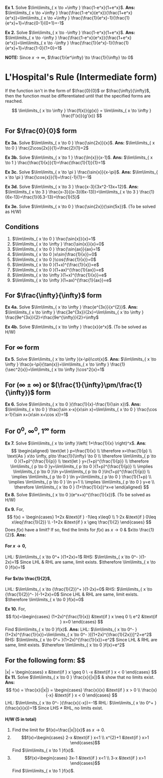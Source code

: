 **Ex 1.** Solve $\lim\limits_{ x \to +\infty } \frac{1-e^x}{1+e^x}$.
**Ans:** $\lim\limits_{ x \to +\infty } \frac{\frac{1-e^x}{e^x}}{\frac{1+e^x}{e^x}}=\lim\limits_{ x \to +\infty } \frac{\frac{1}{e^x}-1}{\frac{1}{e^x}+1}=\frac{0-1}{0+1}=-1$

**Ex 2.** Solve $\lim\limits_{ x \to -\infty } \frac{1-e^x}{1+e^x}$.
**Ans:** $\lim\limits_{ x \to -\infty } \frac{\frac{1-e^x}{e^x}}{\frac{1+e^x}{e^x}}=\lim\limits_{ x \to -\infty } \frac{\frac{1}{e^x}-1}{\frac{1}{e^x}+1}=\frac{1-0}{1+0}=1$

**NOTE:** Since $x \to \infty$, $\frac{1}{e^\infty} \to \frac{1}{\infty} \to 0$

# L'Hospital's Rule (Intermediate form)

If the function isn't in the form of $\frac{0}{0}$ or $\frac{\infty}{\infty}$, then the function must be differentiated until that the specified forms are reached.

$$
\lim\limits_{ x \to \infty } \frac{f(x)}{g(x)} = \lim\limits_{ x \to \infty } \frac{f'(x)}{g'(x)}
$$

## For $\frac{0}{0}$ form

**Ex 3a.** Solve $\lim\limits_{ x \to 0 } \frac{\sin{2x}}{x}$.
**Ans:** $\lim\limits_{ x \to 0 } \frac{2\cos{2x}}{1}=\frac{2}{1}=2$

**Ex 3b.** Solve $\lim\limits_{ x \to 1 } \frac{\ln{x}}{x-1}$.
**Ans:** $\lim\limits_{ x \to 1 } \frac{\frac{1}{x}}{1}=\frac{\frac{1}{1}}{1}=1$

**Ex 3c.** Solve $\lim\limits_{ x \to \pi } \frac{\sin{x}}{x-\pi}$.
**Ans:** $\lim\limits_{ x \to \pi } \frac{\cos{x}}{1}=\frac{-1}{1}=-1$

**Ex 3d.** Solve $\lim\limits_{ x \to 3 } \frac{x-3}{3x^2-13x+12}$.
**Ans:** $\lim\limits_{ x \to 3 } \frac{x-3}{(x-3)(6x-13)}=\lim\limits_{ x \to 3 } \frac{1}{6x-13}=\frac{1}{6.3-13}=\frac{1}{5}$

**Ex 3e.** Solve $\lim\limits_{ x \to 0 } \frac{\sin{2x}}{\sin{5x}}$. (To be solved as H/W)

## Conditions

1. $\lim\limits_{ x \to 0 } \frac{\sin{x}}{x}=1$
2. $\lim\limits_{ x \to \infty } \frac{\sin{x}}{x}=0$
3. $\lim\limits_{ x \to 0 } \frac{\sin{ax}}{ax}=1$
4. $\lim\limits_{ x \to 0 }x\sin{\frac{1}{x}}=0$
5. $\lim\limits_{ x \to 0 }\cos{\frac{1}{x}}=0$
6. $\lim\limits_{ x \to 0 }(1+x)^{\frac{1}{x}}=e$
7. $\lim\limits_{ x \to 0 }(1+ax)^{\frac{1}{ax}}=e$
8. $\lim\limits_{ x \to \infty }(1+x)^{\frac{1}{x}}=e$
9. $\lim\limits_{ x \to \infty }(1+ax)^{\frac{1}{ax}}=e$

## For $\frac{\infty}{\infty}$ form

**Ex 4a.** Solve $\lim\limits_{ x \to \infty } \frac{e^{3x}}{x^{2}}$.
**Ans:** $\lim\limits_{ x \to \infty } \frac{3e^{3x}}{2x}=\lim\limits_{ x \to \infty } \frac{9e^{3x}}{2}=\frac{9e^{\infty}}{2}=\infty$

**Ex 4b.** Solve $\lim\limits_{ x \to \infty } \frac{x}{e^x}$. (To be solved as H/W)

## For $\infty$ form

**Ex 5.** Solve $\lim\limits_{ x \to \infty }(x-\pi)\cot{x}$.
**Ans:** $\lim\limits_{ x \to \infty } \frac{x-\pi}{\tan{x}}=\lim\limits_{ x \to \infty } \frac{1}{\sec^2{x}}=\lim\limits_{ x \to \infty }\cos^2{x}=1$

## For $(\infty\pm\infty)$ or $(\frac{1}{\infty}\pm/\frac{1}{\infty})$ form

**Ex 6.** Solve $\lim\limits_{ x \to 0 }(\frac{1}{x}-\frac{1}{\sin x})$.
**Ans:** $\lim\limits_{ x \to 0 } \frac{\sin x-x}{x\sin x}=\lim\limits_{ x \to 0 } \frac{\cos x-1}{\sin x+(x\sin x+\cos x)}=1$

## For $0^0$, $\infty^0$, $1^{\infty}$ form

**Ex 7.** Solve $\lim\limits_{ x \to \infty }\left( 1+\frac{1}{x} \right)^x$.
**Ans**: $$ 
\begin{aligned}
	\text{let } p=\frac{1}{x} 
	\\
	\therefore x=\frac{1}{p} 
	\\
	\text{As }  x\to \infty, p\to \frac{1}{\infty} \to 0 
	\\
	\therefore \lim\limits_{ p \to 0 }(1+p)^{\frac{1}{p}} 
	\\
	\text{let } y=(1+p)^{\frac{1}{p}} 
	\\
	\therefore \lim\limits_{ p \to 0 }y=\lim\limits_{ p \to 0 }(1+p)^{\frac{1}{p}} 
	\\
	\implies \lim\limits_{ p \to 0 }\ln y=\lim\limits_{ p \to 0 }\ln(1+p)^{\frac{1}{p}} 
	\\
	\implies \lim\limits_{ p \to 0 } \ln y=\lim\limits_{ p \to 0 } \frac{1}{1+p}
	\\
	\implies \lim\limits_{ p \to 0 } \ln y=1
	\\
	\implies \lim\limits_{ p \to 0 } y=e
	\\
	\therefore \lim\limits_{ x \to 0 } (1+\frac{1}{x})^x=e
\end{aligned}
	$$
**Ex 8.** Solve $\lim\limits_{ x \to 0 }(e^x+x)^{\frac{1}{x}}$. (To be solved as H/W)

**Ex 9.** For, $$
f(x) = \begin{cases}
1+2x &\text{if } -1\leq x\leq0 \\
1-2x &\text{if } 0\leq x\leq{\frac{1}{2}} \\
-1+2x &\text{if } x \geq \frac{1}{2}
\end{cases}
$$
Does $f(x)$ have a limit? If so, find the limits for $f(x)$ as $x\to0$ & $x\to \frac{1}{2}$.
**Ans:**
#### For $x\to0$,
LHL: $\lim\limits_{ x \to 0^+ }(1+2x)=1$
RHS: $\lim\limits_{ x \to 0^- }(1-2x)=1$
Since LHL & RHL are same, limit exists.
$\therefore \lim\limits_{ x \to 0 }f(x)=1$
#### For $x\to \frac{1}{2}$,
LHL: $\lim\limits_{ x \to {\frac{1}{2}}^+ }(1-2x)=0$
RHS: $\lim\limits_{ x \to {\frac{1}{2}}^- }(-1+2x)=0$
Since LHL & RHL are same, limit exists.
$\therefore \lim\limits_{ x \to 0 }f(x)=0$

**Ex 10.** For, $$
f(x)=\begin{cases}
(1+2x)^{\frac{1}{x}} &\text{if } x \neq 0 \\
e^2 &\text{if } x=0
\end{cases}
$$
Find $\lim\limits_{ x \to 0 }f(x)$.
**Ans:** 
LHL: $\lim\limits_{ x \to 0^- }(1+2x)^{\frac{1}{x}}=\lim\limits_{ x \to 0^- }[(1+2x)^{\frac{1}{2x}}]^2=e^2$
RHS: $\lim\limits_{ x \to 0^+ }(1+2x)^{\frac{1}{x}}=e^2$
Since LHL & RHL are same, limit exists.
$\therefore \lim\limits_{ x \to 0 }f(x)=e^2$

## For the following form: $$
|x| = \begin{cases}
x &\text{if } x \geq 0 \\
-x &\text{if } x < 0
\end{cases}
$$ 
**Ex 11.** Solve $\lim\limits_{ x \to 0 } \frac{x}{|x|}$ & show that no limits exist.
**Ans:** $$
f(x) = \frac{x}{|x|} = \begin{cases}
\frac{x}{x} &\text{if } x > 0 \\
\frac{x}{-x} &\text{if } x < 0
\end{cases}
$$
LHL: $\lim\limits_{ x \to 0^- }(\frac{x}{-x})=-1$
RHL: $\lim\limits_{ x \to 0^+ }(\frac{x}{x})=1$
Since LHS $\neq$ RHL, no limits exist.

#### H/W (5 in total)
1. Find the limit for $f(x)=\frac{|x|}{x}$ as $x\to0$.
2. $$f(x)=\begin{cases}
2-x &\text{if } x<1 \\
x^{2}+1 &\text{if } x>1
\end{cases}$$ Find $\lim\limits_{ x \to 1 }f(x)$.
3. $$f(x)=\begin{cases}
3x-1 &\text{if } x<1 \\
3-x &\text{if } x>1
\end{cases}$$ Find $\lim\limits_{ x \to 1 }f(x)$.